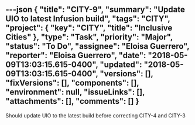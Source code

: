 ---json
{
  "title": "CITY-9",
  "summary": "Update UIO to latest Infusion build",
  "tags": "CITY",
  "project": {
    "key": "CITY",
    "title": "Inclusive Cities"
  },
  "type": "Task",
  "priority": "Major",
  "status": "To Do",
  "assignee": "Eloisa Guerrero",
  "reporter": "Eloisa Guerrero",
  "date": "2018-05-09T13:03:15.615-0400",
  "updated": "2018-05-09T13:03:15.615-0400",
  "versions": [],
  "fixVersions": [],
  "components": [],
  "environment": null,
  "issueLinks": [],
  "attachments": [],
  "comments": []
}
---
Should update UIO to the latest build before correcting CITY-4 and CITY-3

        